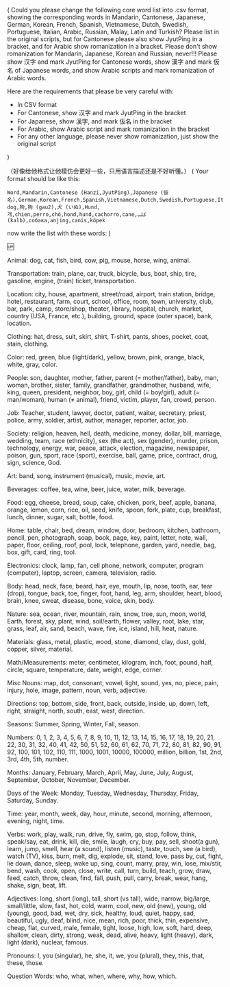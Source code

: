 ( Could you please change the following core word list into .csv format, showing the corresponding words in Mandarin, Cantonese, Japanese, German, Korean, French, Spanish, Vietnamese, Dutch, Swedish, Portuguese, Italian, Arabic, Russian, Malay, Latin and Turkish? Please list in the original scripts, but for Cantonese please also show JyutPing in a bracket, and for Arabic show romanization in a bracket. Please don't show romanization for Mandarin, Japanese, Korean and Russian, never!!! Please show 汉字 and mark JyutPing for Cantonese words, show 漢字 and mark 仮名 of Japanese words, and show Arabic scripts and mark romanization of Arabic words. 

Here are the requirements that please be very careful with:

- In CSV format
- For Cantonese, show 汉字 and mark JyutPing in the bracket
- For Japanese, show 漢字, and mark 仮名 in the bracket
- For Arabic, show Arabic script and mark romanization in the bracket
- For any other language, please never show romanization, just show the original script

)

（好像给他格式让他模仿会更好一些，只用语言描述还是不好听懂。）
( Your format should be like this:

```
Word,Mandarin,Cantonese (Hanzi,JyutPing),Japanese (仮名),German,Korean,French,Spanish,Vietnamese,Dutch,Swedish,Portuguese,Italian,Arabic,Russian,Malay,Latin,Turkish
dog,狗,狗 (gau2),犬 (いぬ),Hund,개,chien,perro,chó,hond,hund,cachorro,cane,كلب (kalb),собака,anjing,canis,köpek
```

now write the list with these words: )

🆙

Animal: dog, cat, fish, bird, cow, pig, mouse, horse, wing, animal.

Transportation: train, plane, car, truck, bicycle, bus, boat, ship, tire, gasoline, engine, (train) ticket, transportation.

Location: city, house, apartment, street/road, airport, train station, bridge, hotel, restaurant, farm, court, school, office, room, town, university, club, bar, park, camp, store/shop, theater, library, hospital, church, market, country (USA, France, etc.), building, ground, space (outer space), bank, location.

Clothing: hat, dress, suit, skirt, shirt, T-shirt, pants, shoes, pocket, coat, stain, clothing.

Color: red, green, blue (light/dark), yellow, brown, pink, orange, black, white, gray, color.

People: son, daughter, mother, father, parent (= mother/father), baby, man, woman, brother, sister, family, grandfather, grandmother, husband, wife, king, queen, president, neighbor, boy, girl, child (= boy/girl), adult (= man/woman), human (≠ animal), friend, victim, player, fan, crowd, person.

Job: Teacher, student, lawyer, doctor, patient, waiter, secretary, priest, police, army, soldier, artist, author, manager, reporter, actor, job.

Society: religion, heaven, hell, death, medicine, money, dollar, bill, marriage, wedding, team, race (ethnicity), sex (the act), sex (gender), murder, prison, technology, energy, war, peace, attack, election, magazine, newspaper, poison, gun, sport, race (sport), exercise, ball, game, price, contract, drug, sign, science, God.

Art: band, song, instrument (musical), music, movie, art.

Beverages: coffee, tea, wine, beer, juice, water, milk, beverage.

Food: egg, cheese, bread, soup, cake, chicken, pork, beef, apple, banana, orange, lemon, corn, rice, oil, seed, knife, spoon, fork, plate, cup, breakfast, lunch, dinner, sugar, salt, bottle, food.

Home: table, chair, bed, dream, window, door, bedroom, kitchen, bathroom, pencil, pen, photograph, soap, book, page, key, paint, letter, note, wall, paper, floor, ceiling, roof, pool, lock, telephone, garden, yard, needle, bag, box, gift, card, ring, tool.

Electronics: clock, lamp, fan, cell phone, network, computer, program (computer), laptop, screen, camera, television, radio.

Body: head, neck, face, beard, hair, eye, mouth, lip, nose, tooth, ear, tear (drop), tongue, back, toe, finger, foot, hand, leg, arm, shoulder, heart, blood, brain, knee, sweat, disease, bone, voice, skin, body.

Nature: sea, ocean, river, mountain, rain, snow, tree, sun, moon, world, Earth, forest, sky, plant, wind, soil/earth, flower, valley, root, lake, star, grass, leaf, air, sand, beach, wave, fire, ice, island, hill, heat, nature.

Materials: glass, metal, plastic, wood, stone, diamond, clay, dust, gold, copper, silver, material.

Math/Measurements: meter, centimeter, kilogram, inch, foot, pound, half, circle, square, temperature, date, weight, edge, corner.

Misc Nouns: map, dot, consonant, vowel, light, sound, yes, no, piece, pain, injury, hole, image, pattern, noun, verb, adjective.

Directions: top, bottom, side, front, back, outside, inside, up, down, left, right, straight, north, south, east, west, direction.

Seasons: Summer, Spring, Winter, Fall, season.

Numbers: 0, 1, 2, 3, 4, 5, 6, 7, 8, 9, 10, 11, 12, 13, 14, 15, 16, 17, 18, 19, 20, 21, 22, 30, 31, 32, 40, 41, 42, 50, 51, 52, 60, 61, 62, 70, 71, 72, 80, 81, 82, 90, 91, 92, 100, 101, 102, 110, 111, 1000, 1001, 10000, 100000, million, billion, 1st, 2nd, 3rd, 4th, 5th, number.

Months: January, February, March, April, May, June, July, August, September, October, November, December.

Days of the Week: Monday, Tuesday, Wednesday, Thursday, Friday, Saturday, Sunday.

Time: year, month, week, day, hour, minute, second, morning, afternoon, evening, night, time.

Verbs: work, play, walk, run, drive, fly, swim, go, stop, follow, think, speak/say, eat, drink, kill, die, smile, laugh, cry, buy, pay, sell, shoot(a gun), learn, jump, smell, hear (a sound), listen (music), taste, touch, see (a bird), watch (TV), kiss, burn, melt, dig, explode, sit, stand, love, pass by, cut, fight, lie down, dance, sleep, wake up, sing, count, marry, pray, win, lose, mix/stir, bend, wash, cook, open, close, write, call, turn, build, teach, grow, draw, feed, catch, throw, clean, find, fall, push, pull, carry, break, wear, hang, shake, sign, beat, lift.

Adjectives: long, short (long), tall, short (vs tall), wide, narrow, big/large, small/little, slow, fast, hot, cold, warm, cool, new, old (new), young, old (young), good, bad, wet, dry, sick, healthy, loud, quiet, happy, sad, beautiful, ugly, deaf, blind, nice, mean, rich, poor, thick, thin, expensive, cheap, flat, curved, male, female, tight, loose, high, low, soft, hard, deep, shallow, clean, dirty, strong, weak, dead, alive, heavy, light (heavy), dark, light (dark), nuclear, famous.

Pronouns: I, you (singular), he, she, it, we, you (plural), they, this, that, these, those.

Question Words: who, what, when, where, why, how, which.